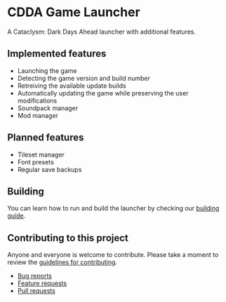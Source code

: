 # CDDA Game Launcher

A Cataclysm: Dark Days Ahead launcher with additional features.

## Implemented features

* Launching the game
* Detecting the game version and build number
* Retreiving the available update builds
* Automatically updating the game while preserving the user modifications
* Soundpack manager
* Mod manager

## Planned features

* Tileset manager
* Font presets
* Regular save backups

## Building

You can learn how to run and build the launcher by checking our [building guide](BUILDING.md).

## Contributing to this project

Anyone and everyone is welcome to contribute. Please take a moment to review the [guidelines for contributing](CONTRIBUTING.md).

* [Bug reports](CONTRIBUTING.md#bugs)
* [Feature requests](CONTRIBUTING.md#features)
* [Pull requests](CONTRIBUTING.md#pull-requests)